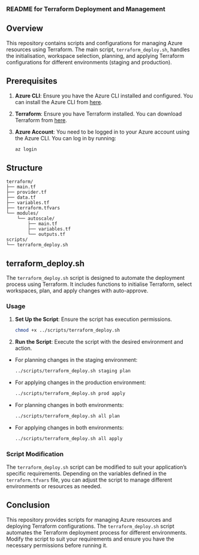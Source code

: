 ### README for Terraform Deployment and Management

## Overview

This repository contains scripts and configurations for managing Azure resources using Terraform. The main script, `terraform_deploy.sh`, handles the initialisation, workspace selection, planning, and applying Terraform configurations for different environments (staging and production).

## Prerequisites

1. **Azure CLI**: Ensure you have the Azure CLI installed and configured. You can install the Azure CLI from [here](https://docs.microsoft.com/en-us/cli/azure/install-azure-cli).
2. **Terraform**: Ensure you have Terraform installed. You can download Terraform from [here](https://www.terraform.io/downloads.html).
3. **Azure Account**: You need to be logged in to your Azure account using the Azure CLI. You can log in by running:

   ```bash
   az login
   ```

## Structure

```plaintext
terraform/
├── main.tf
├── provider.tf
├── data.tf
├── variables.tf
├── terraform.tfvars
└── modules/
    └── autoscale/
        ├── main.tf
        ├── variables.tf
        └── outputs.tf
scripts/
└── terraform_deploy.sh
```

## terraform_deploy.sh

The `terraform_deploy.sh` script is designed to automate the deployment process using Terraform. It includes functions to initialise Terraform, select workspaces, plan, and apply changes with auto-approve.

### Usage

1. **Set Up the Script**: Ensure the script has execution permissions.

   ```bash
   chmod +x ../scripts/terraform_deploy.sh
   ```

2. **Run the Script**: Execute the script with the desired environment and action.

- For planning changes in the staging environment:

  ```bash
  ../scripts/terraform_deploy.sh staging plan
  ```

- For applying changes in the production environment:

  ```bash
  ../scripts/terraform_deploy.sh prod apply
  ```

- For planning changes in both environments:

  ```bash
  ../scripts/terraform_deploy.sh all plan
  ```

- For applying changes in both environments:

  ```bash
  ../scripts/terraform_deploy.sh all apply
  ```

### Script Modification

The `terraform_deploy.sh` script can be modified to suit your application’s specific requirements. Depending on the variables defined in the `terraform.tfvars` file, you can adjust the script to manage different environments or resources as needed.

## Conclusion

This repository provides scripts for managing Azure resources and deploying Terraform configurations. The `terraform_deploy.sh` script automates the Terraform deployment process for different environments. Modify the script to suit your requirements and ensure you have the necessary permissions before running it.
